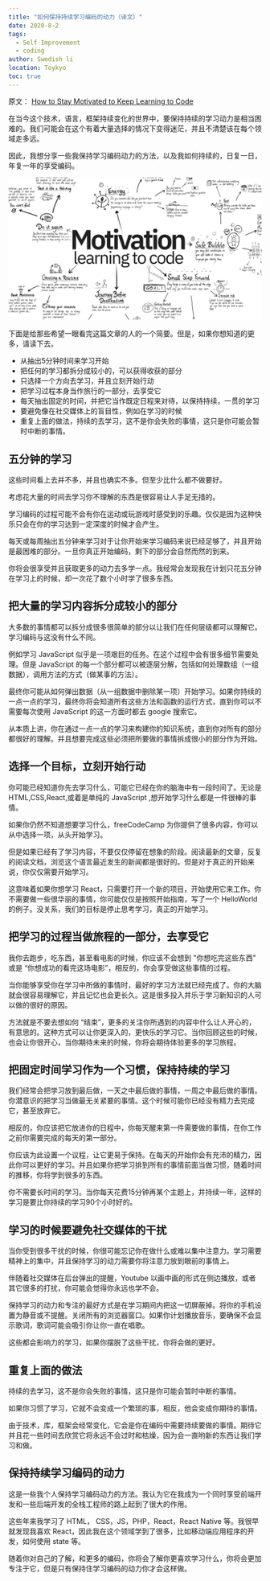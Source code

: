 ```yaml
---
title: "如何保持持续学习编码的动力（译文）"
date: 2020-8-2
tags:
  - Self Improvement
  - coding
author: Swedish li
location: Toykyo
toc: true
---
```


原文： [How to Stay Motivated to Keep Learning to Code](https://www.freecodecamp.org/news/how-to-stay-motivated-to-keep-learning-to-code/)<br>

在当今这个技术，语言，框架持续变化的世界中，要保持持续的学习动力是相当困难的。我们可能会在这个有着大量选择的情况下变得迷茫，并且不清楚该在每个领域走多远。

因此，我想分享一些我保持学习编码动力的方法，以及我如何持续的，日复一日，年复一年的享受编码。

<!-- more -->

![motivation:learning to code](/images/motivation-code.png)

下面是给那些希望一眼看完这篇文章的人的一个简要。但是，如果你想知道的更多，请读下去。

- 从抽出5分钟时间来学习开始
- 把任何的学习都拆分成较小的，可以获得收获的部分
- 只选择一个方向去学习，并且立刻开始行动
- 把学习过程本身当作旅行的一部分，去享受它
- 每天抽出固定的时间，并把它当作既定日程来对待，以保持持续，一贯的学习
- 要避免像在社交媒体上的盲目性，例如在学习的时候
- 重复上面的做法，持续的去学习，这不是你会失败的事情，这只是你可能会暂时中断的事情。

## 五分钟的学习

这些时间看上去并不多，并且也确实不多。但至少比什么都不做要好。

考虑花大量的时间去学习你不理解的东西是很容易让人手足无措的。

学习编码的过程可能不会有你在运动或玩游戏时感受到的乐趣。仅仅是因为这种快乐只会在你的学习达到一定深度的时候才会产生。

每天或每周抽出五分钟来学习对于让你开始来学习编码来说已经足够了，并且开始是最困难的部分。一旦你真正开始编码，剩下的部分会自然而然的到来。

你将会很享受并且获取更多的动力去多学一点。我经常会发现我在计划只花五分钟在学习上的时候，却一次花了数个小时学了很多东西。

## 把大量的学习内容拆分成较小的部分

大多数的事情都可以拆分成很多很简单的部分以让我们在任何层级都可以理解它。学习编码与这没有什么不同。

例如学习 JavaScript 似乎是一项艰巨的任务。在这个过程中会有很多细节需要处理。但是 JavaScript 的每一个部分都可以被逐层分解，包括如何处理数组（一组数据），调用方法的方式（做某事的方法）。

最终你可能从如何弹出数据（从一组数据中删除某一项）开始学习。如果你持续的一点一点的学习，最终你将会知道所有这些方法和函数的运行方式，直到你可以不需要每次使用 JavaScript 的这一方面时都去 google 搜索它。

从本质上讲，你在通过一点一点的学习来构建你的知识系统，直到你对所有的部分都很好的理解。并且想要完成这些必须把所要做的事情拆成很小的部分作为开始。

## 选择一个目标，立刻开始行动

你可能已经知道你先去学习什么，可能它已经在你的脑海中有一段时间了。无论是 HTML,CSS,React,或着是单纯的 JavaScript ,想开始学习什么都是一件很棒的事情。

如果你仍然不知道想要学习什么，freeCodeCamp 为你提供了很多内容，你可以从中选择一项，从头开始学习。

但是如果已经有了学习内容，不要仅仅停留在想象的阶段。阅读最新的文章，反复的阅读文档，浏览这个语言最近发生的新闻都是很好的。但是对于真正的开始来说，你仅仅需要开始学习。

这意味着如果你想学习 React，只需要打开一个新的项目，开始使用它来工作。你不需要做一些很华丽的事情，你可能仅仅是按照开始指南，写了一个 HelloWorld 的例子。没关系，我们的目标是停止思考学习，真正的开始学习。

## 把学习的过程当做旅程的一部分，去享受它

我你去跑步，吃东西，甚至看电影的时候，你应该不会想到 "你想吃完这些东西" 或是 “你想成功的看完这场电影”，相反的，你会享受做这些事情的过程。

当你能够享受你在学习中所做的事情时，最好的学习方法就已经完成了。你的大脑就会很容易理解它，并且记忆也会更长久。这是很多投入并乐于学习新知识的人可以做的很好的原因。

方法就是不要去想如何 “结束”，更多的关注你所遇到的内容中什么让人开心的，有意思的。这种方式可以让你更深入的，更快乐的学习它。当你回顾这些的时候，也会让你很开心，当你期待未来的时候，你将会期待体验更多的学习旅程。

## 把固定时间学习作为一个习惯，保持持续的学习

我们经常会把学习放到最后做，一天之中最后做的事情，一周之中最后做的事情。你潜意识的把学习当做最无关紧要的事情。这个时候可能你已经没有精力去完成它，甚至放弃它。

相反的，你应该把它放进你的日程中，你每天醒来第一件需要做的事情，在你工作之前你需要完成的每天的第一部分。

你应该为此设置一个议程，让它更易于保持。在每天的开始你会有充沛的精力，因此你可以更好的学习。并且如果你把学习排到所有的事情前面当做习惯，随着时间的推移，你将学到很多的东西。

你不需要长时间的学习。当你每天花费15分钟再某个主题上，并持续一年，这样的学习是要比你持续的学习90个小时好的。

## 学习的时候要避免社交媒体的干扰

当你受到很多干扰的时候，你很可能忘记你在做什么或难以集中注意力。学习需要精神上的集中，并且保持学习的动力需要你将注意力放到眼前的事情上。

伴随着社交媒体在后台弹出的提醒，Youtube 以画中画的形式在侧边播放，或者其它很多的打扰，你可能会觉得你永远也学不会。

保持学习的动力和专注的最好方式是在学习期间内把这一切屏蔽掉。将你的手机设置为静音或不提醒。关闭所有的浏览器窗口。如果你计划播放音乐，要确保不会显示歌词，歌词可能会吸引你让你一直在唱歌。

这些都会影响力的学习，如果你摆脱了这些干扰，你将会做的更好。

## 重复上面的做法

持续的去学习，这不是你会失败的事情，这只是你可能会暂时中断的事情。

如果你习惯了学习，它就不会变成一个繁琐的事，相反，他会变成你期待的事情。

由于技术，库，框架会经常变化，它会是你在编码中需要持续要做的事情。期待它并且花一些时间去欣赏它将永远不会过时和枯燥，因为会一直哟新的东西让我们学习和做。

## 保持持续学习编码的动力

这是一些我个人保持学习编码动力的方法。我认为它在我成为一个同时享受前端开发和一些后端开发的全栈工程师的路上起到了很大的作用。

这些年来我学习了 HTML， CSS，JS，PHP，React，React Native 等。我很早就发现我喜欢 React，因此我在这个领域学到了很多，比如移动端应用程序的开发，如何使用 state 等。

随着你对自己的了解，和更多的编码，你将会了解你更喜欢学习什么，你将会更加专注于它，但是只有保持住学习编码的动力你才会这样做。

